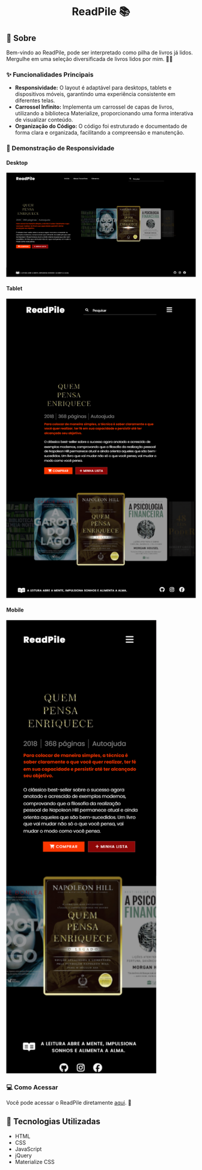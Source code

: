  <h1 align="center">
    <p>ReadPile 📚</p>
</h1>

## 📖 Sobre
Bem-vindo ao ReadPile, pode ser interpretado como pilha de livros já lidos. Mergulhe em uma seleção diversificada de livros lidos por mim. 👩‍💻

### ✨ Funcionalidades Principais

- **Responsividade:** O layout é adaptável para desktops, tablets e dispositivos móveis, garantindo uma experiência consistente em diferentes telas.
- **Carrossel Infinito:** Implementa um carrossel de capas de livros, utilizando a biblioteca Materialize, proporcionando uma forma interativa de visualizar conteúdo.
-  **Organização do Código:** O código foi estruturado e documentado de forma clara e organizada, facilitando a compreensão e manutenção.

### 📱 Demonstração de Responsividade

#### Desktop
<img src="./imagens/desktop.png" alt="Demonstrativo do ReadPile em um Desktop" width="800px">

#### Tablet
<img src="./imagens/tablet.png" alt="Demonstrativo do ReadPile em um Tablet" width="600px">

#### Mobile
<img src="./imagens/mobile.png" alt="Demonstrativo do ReadPile em um Dispositivo Móvel" width="400px">


### 💻 Como Acessar  
Você pode acessar o ReadPile diretamente [aqui](https://read-pile.vercel.app/). 👀

## 🚀 Tecnologias Utilizadas

- HTML
- CSS
- JavaScript
- jQuery
- Materialize CSS
